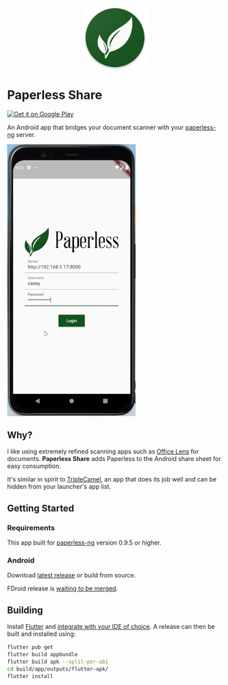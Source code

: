<p align="center">
  <img src="./demo/icon.png" width="150" />
</p>

# Paperless Share

[<img src="https://play.google.com/intl/en_us/badges/images/generic/en-play-badge.png"
     alt="Get it on Google Play"
     height="80">](https://play.google.com/store/apps/details?id=com.quinncasey.paperless_share)
     
An Android app that bridges your document scanner with your [paperless-ng](https://github.com/jonaswinkler/paperless-ng) server.

<img src="./demo/demo.gif" width="300" />

## Why?

I like using extremely refined scanning apps such as [Office Lens](https://play.google.com/store/apps/details?id=com.microsoft.office.officelens&hl=en_US&gl=US) for documents. **Paperless Share** adds Paperless to the Android share sheet for easy consumption.

It's similar in spirit to [TripleCamel](https://github.com/ebaschiera/TripleCamel), an app that does its job well and can be hidden from your launcher's app list.

## Getting Started

### Requirements

This app built for [paperless-ng](https://github.com/jonaswinkler/paperless-ng) version 0.9.5 or higher.

### Android

Download [latest release](https://github.com/qcasey/paperless_share/releases/) or build from source.

FDroid release is [waiting to be merged](https://gitlab.com/fdroid/fdroiddata/-/merge_requests/7828).

## Building

Install [Flutter](https://flutter.dev/docs/get-started/install) and [integrate with your IDE of choice](https://flutter.dev/docs/get-started/editor?tab=vscode). A release can then be built and installed using:

```bash
flutter pub get
flutter build appbundle
flutter build apk --split-per-abi
cd build/app/outputs/flutter-apk/
flutter install
```
